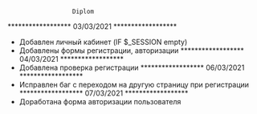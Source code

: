                       Diplom

 ****************** 03/03/2021 ******************
 - Добавлен личный кабинет (IF $_SESSION empty)
 - Добавлены формы регистрации, авторизации
****************** 04/03/2021 ****************** 
 - Добавлена проверка регистрации
****************** 06/03/2021 ******************
 - Исправлен баг с переходом на другую страницу при регистрации
****************** 07/03/2021 ******************
 - Доработана форма авторизации пользователя
